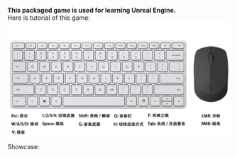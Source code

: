 **This packaged game is used for learning Unreal Engine.**<br>
Here is tutorial of this game:<br>
![tutorial](tutorial.png "tutorial")<br>
Showcase:<br>
![]()
